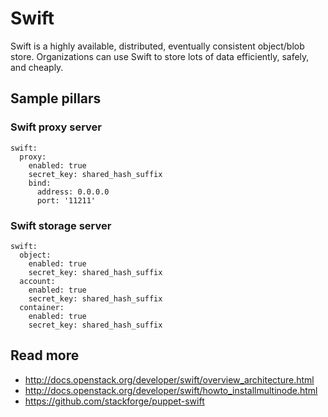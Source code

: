 
# Swift

Swift is a highly available, distributed, eventually consistent object/blob store. Organizations can use Swift to store lots of data efficiently, safely, and cheaply.

## Sample pillars

### Swift proxy server

    swift:
      proxy:
        enabled: true
        secret_key: shared_hash_suffix
        bind:
          address: 0.0.0.0
          port: '11211'

### Swift storage server

    swift:
      object:
        enabled: true
        secret_key: shared_hash_suffix
      account:
        enabled: true
        secret_key: shared_hash_suffix
      container:
        enabled: true
        secret_key: shared_hash_suffix

## Read more

* http://docs.openstack.org/developer/swift/overview_architecture.html
* http://docs.openstack.org/developer/swift/howto_installmultinode.html
* https://github.com/stackforge/puppet-swift

